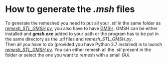 # How to generate the ***.msh*** files

To generate the remeshed you need to put all your *.stl* in the same folder as *[remesh_STL_GMSH.py](https://github.com/renaultJB/GIBOC-Knee-Coordinate-System/blob/master/PaperCodes/ExampleData/remesh_STL_GMSH.py)*, you also have to have [GMSH](http://gmsh.info/#Download). GMSH can be either installed and ***gmsh.exe*** added to your path or the program has to be put in the same directory as the *.stl* files and *remesh_STL_GMSH.py*.  
Then all you have to do (provided you have Python 2.7 installed) is to launch *[remesh_STL_GMSH.py](https://github.com/renaultJB/GIBOC-Knee-Coordinate-System/blob/master/PaperCodes/ExampleData/remesh_STL_GMSH.py)*. You can either remesh all the *.stl* present in the folder or select the one you want to remesh with a small *GUI*.
